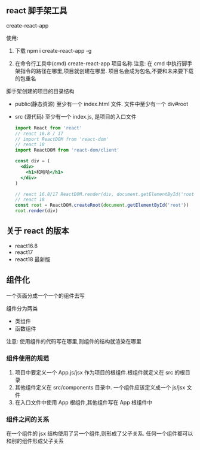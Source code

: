 ## react 脚手架工具

create-react-app

使用:

1. 下载
   npm i create-react-app -g

2. 在命令行工具中(cmd)
   create-react-app 项目名称
   注意: 在 cmd 中执行脚手架指令的路径在哪里,项目就创建在哪里. 项目名会成为包名,不要和未来要下载的包重名

脚手架创建的项目的目录结构

- public(静态资源)
  至少有一个 index.html 文件. 文件中至少有一个 div#root

- src (源代码)
  至少有一个 index.js, 是项目的入口文件

  ```jsx
  import React from 'react'
  // react 16.8 / 17
  // import ReactDOM from 'react-dom'
  // react 18
  import ReactDOM from 'react-dom/client'

  const div = (
    <div>
      <h1>和哈哈</h1>
    </div>
  )

  // react 16.8/17 ReactDOM.render(div, document.getElementById('root'))
  // react 18
  const root = ReactDOM.createRoot(document.getElementById('root'))
  root.render(div)
  ```

## 关于 react 的版本

- react16.8
- react17
- react18 最新版

## 组件化

一个页面分成一个一个的组件去写

组件分为两类

- 类组件
- 函数组件

注意: 使用组件的代码写在哪里,则组件的结构就渲染在哪里

### 组件使用的规范

1. 项目中要定义一个 App.js/jsx 作为项目的根组件.根组件就定义在 src 的根目录
2. 其他组件定义在 src/components 目录中. 一个组件应该定义成一个 js/jsx 文件
3. 在入口文件中使用 App 根组件,其他组件写在 App 根组件中

### 组件之间的关系

在一个组件的 jsx 结构使用了另一个组件,则形成了父子关系. 任何一个组件都可以和别的组件形成父子关系
